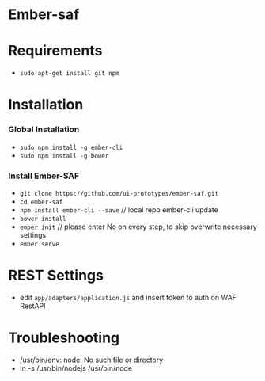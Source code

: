 # Ember-saf

# Requirements
* `sudo apt-get install git npm`

# Installation

### Global Installation
* `sudo npm install -g ember-cli`
* `sudo npm install -g bower`

### Install Ember-SAF
* `git clone https://github.com/ui-prototypes/ember-saf.git`
* `cd ember-saf`
* `npm install ember-cli --save` // local repo ember-cli update
* `bower install`
* `ember init` // please enter No on every step, to skip overwrite necessary settings
* `ember serve`

# REST Settings
* edit `app/adapters/application.js` and insert token to auth on WAF RestAPI

# Troubleshooting
* /usr/bin/env: node: No such file or directory
 * ln -s /usr/bin/nodejs /usr/bin/node

